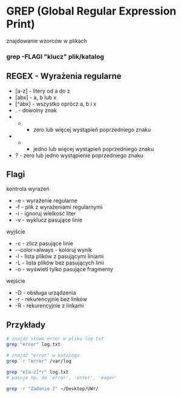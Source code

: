 # GREP (Global Regular Expression Print)
znajdowanie wzorców w plikach

### grep -FLAGI "klucz" plik/katalog

## REGEX - Wyrażenia regularne


- [a-z] - litery od a do z
- [abx] - a, b lub x
- [^abx] - wszystko oprócz a, b i x
- . - dowolny znak
- * - zero lub więcej wystąpień poprzedniego znaku
- + - jedno lub więcej wystąpień poprzedniego znaku
- ? - zero lub jedno wystąpienie poprzedniego znaku

## Flagi
kontrola wyrażeń
- -e - wyrażenie regularne
- -f - plik z wyrażeniami regularnymi
- -i - ignoruj wielkość liter
- -v - wyklucz pasujące linie

wyjście 
- -c - zlicz pasujące linie
- --color=always - koloruj wynik
- -l - lista plików z pasującymi liniami
- -L - lista plików bez pasujących linii
- -o - wyświetl tylko pasujące fragmenty

wejście
- -D - obsługa urządzenia
- -r - rekurencyjnie bez linków
- -R - rekurencyjnie z linkami

## Przykłady

```bash
# znajdź słowo error w pliku log.txt
grep "error" log.txt

# znajdź "error" w katalogu
grep -r "error" /var/log

grep "e[a-z]*r" log.txt 
# pasuje np. do 'error', 'enter', 'eager'

grep -r "Zadanie 2" ~/Desktop/UWr/
```